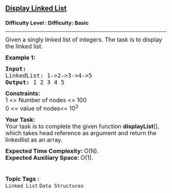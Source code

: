 <h2><a href="https://www.geeksforgeeks.org/problems/display-linked-list/1?page=1&category=Linked%20List&difficulty=Basic&sortBy=submissions">Display Linked List</a></h2><h3>Difficulty Level : Difficulty: Basic</h3><hr><div class="problems_problem_content__Xm_eO"><p><span style="font-size:18px">Given a singly linked list of integers. The task is to display the linked list.</span></p>

<p><span style="font-size:18px"><strong>Example 1:</strong></span></p>

<pre><span style="font-size:18px"><strong>Input:
</strong>LinkedList: 1-&gt;2-&gt;3-&gt;4-&gt;5
<strong>Output: </strong>1 2 3 4 5</span>
</pre>

<p><span style="font-size:18px"><strong>Constraints:</strong><br>
1 &lt;= Number of nodes &lt;= 100<br>
0 &lt;= value of nodes&lt;= 10<sup>3</sup></span></p>

<p><span style="font-size:18px"><strong>Your Task:</strong><br>
Your task is to complete the given function <strong>displayList</strong>(), which takes head reference as argument and return the linkedlist as an array.</span></p>

<p><span style="font-size:18px"><strong>Expected Time Complexity:&nbsp;</strong>O(N).<br>
<strong>Expected Auxiliary Space:&nbsp;</strong>O(1).</span></p>
</div><br><p><span style=font-size:18px><strong>Topic Tags : </strong><br><code>Linked List</code>&nbsp;<code>Data Structures</code>&nbsp;